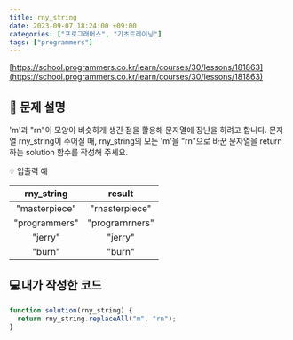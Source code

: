 ```yaml
---
title: rny_string
date: 2023-09-07 18:24:00 +09:00
categories: ["프로그래머스", "기초트레이닝"]
tags: ["programmers"]
---
```


[https://school.programmers.co.kr/learn/courses/30/lessons/181863](https://school.programmers.co.kr/learn/courses/30/lessons/181863)

## 📔 문제 설명

'm'과 "rn"이 모양이 비슷하게 생긴 점을 활용해 문자열에 장난을 하려고 합니다. 문자열 rny_string이 주어질 때, rny_string의 모든 'm'을 "rn"으로 바꾼 문자열을 return 하는 solution 함수를 작성해 주세요.

💡 입출력 예

|  rny_string   |     result      |
| :-----------: | :-------------: |
| "masterpiece" | "rnasterpiece"  |
| "programmers" | "prograrnrners" |
|    "jerry"    |     "jerry"     |
|    "burn"     |     "burn"      |

## 💻내가 작성한 코드

```js
function solution(rny_string) {
  return rny_string.replaceAll("m", "rn");
}
```
